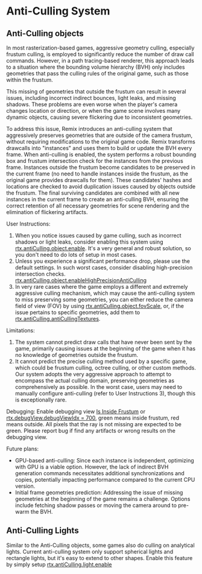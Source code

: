# Anti-Culling System

## Anti-Culling objects

In most rasterization-based games, aggressive geometry culling, especially frustum culling, is employed to significantly reduce the number of draw call commands. However, in a path tracing-based renderer, this approach leads to a situation where the bounding volume hierarchy (BVH) only includes geometries that pass the culling rules of the original game, such as those within the frustum.

This missing of geometries that outside the frustum can result in several issues, including incorrect indirect bounces, light leaks, and missing shadows. These problems are even worse when the player's camera changes location or direction, or when the game scene involves many dynamic objects, causing severe flickering due to inconsistent geometries.

To address this issue, Remix introduces an anti-culling system that aggressively preserves geometries that are outside of the camera frustum, without requiring modifications to the original game code. Remix transforms drawcalls into "instances" and uses them to build or update the BVH every frame. When anti-culling is enabled, the system performs a robust bounding box and frustum intersection check for the instances from the previous frame. Instances outside the frustum become candidates to be preserved in the current frame (no need to handle instances inside the frustum, as the original game provides drawcalls for them). These candidates' hashes and locations are checked to avoid duplication issues caused by objects outside the frustum. The final surviving candidates are combined with all new instances in the current frame to create an anti-culling BVH, ensuring the correct retention of all necessary geometries for scene rendering and the elimination of flickering artifacts.

User Instructions:
1. When you notice issues caused by game culling, such as incorrect shadows or light leaks, consider enabling this system using [rtx.antiCulling.object.enable](../RtxOptions.md).  It's a very general and robust solution, so you don't need to do lots of setup in most cases.
2. Unless you experience a significant performance drop, please use the default settings. In such worst cases, consider disabling high-precision intersection checks. [rtx.antiCulling.object.enableHighPrecisionAntiCulling](../RtxOptions.md)
3. In very rare cases where the game employs a different and extremely aggressive culling mechanism, which may cause the anti-culling system to miss preserving some geometries, you can either reduce the camera field of view (FOV) by using [rtx.antiCulling.object.fovScale](../RtxOptions.md), or, if the issue pertains to specific geometries, add them to [rtx.antiCulling.antiCullingTextures](../RtxOptions.md).

Limitations:
1. The system cannot predict draw calls that have never been sent by the game, primarily causing issues at the beginning of the game when it has no knowledge of geometries outside the frustum.
2. It cannot predict the precise culling method used by a specific game, which could be frustum culling, octree culling, or other custom methods. Our system adopts the very aggressive approach to attempt to encompass the actual culling domain, preserving geometries as comprehensively as possible. In the worst case, users may need to manually configure anti-culling (refer to User Instructions 3), though this is exceptionally rare.

Debugging:
Enable debugging view [Is Inside Frustum](../RtxOptions.md) or [rtx.debugView.debugViewIdx = 700](../src/dxvk/shaders/rtx/utility/debug_view_indices.h), green means inside frustum, red means outside. All pixels that the ray is not missing are expected to be green. Please report bug if find any artifacts or wrong results on the debugging view.

Future plans:
- GPU-based anti-culling: Since each instance is independent, optimizing with GPU is a viable option. However, the lack of indirect BVH generation commands necessitates additional synchronizations and copies, potentially impacting performance compared to the current CPU version.
- Initial frame geometries prediction: Addressing the issue of missing geometries at the beginning of the game remains a challenge. Options include fetching shadow passes or moving the camera around to pre-warm the BVH.

## Anti-Culling Lights

Similar to the Anti-Culling objects, some games also do culling on analytical lights. Current anti-culling system only support spherical lights and rectangle lights, but it's easy to extend to other shapes. Enable this feature by simply setup [rtx.antiCulling.light.enable](../RtxOptions.md)
